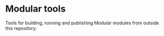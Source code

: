 # Modular tools

Tools for building, running and publishing Modular modules from outside this
repository.
